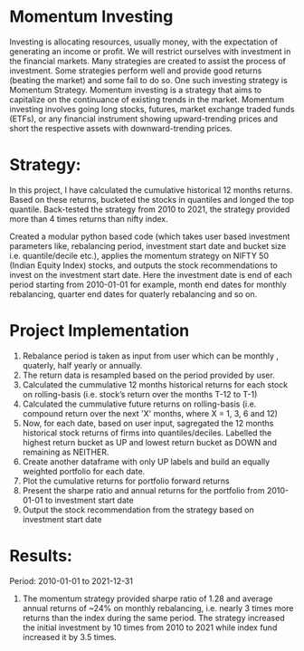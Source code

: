 # Momentum Investing

Investing is allocating resources, usually money, with the expectation of generating an income or profit. 
We will restrict ourselves with investment in the financial markets. Many strategies are created to assist the process of investment. Some strategies perform well and provide good returns (beating the market) and some fail to do so.
One such investing strategy is Momentum Strategy.
Momentum investing is a strategy that aims to capitalize on the continuance of existing trends in the market.
Momentum investing involves going long stocks, futures, market exchange traded funds (ETFs), or any financial instrument showing upward-trending prices and short the respective assets with downward-trending prices.

# Strategy:

In this project, I have calculated the cumulative historical 12 months returns. Based on these returns, bucketed the stocks in quantiles and longed the top quantile. Back-tested the strategy from 2010 to 2021, the strategy provided more than 4 times returns than nifty index. 

Created a modular python based code (which takes user based investment parameters like, rebalancing period, investment start date and bucket size i.e. quantile/decile etc.),  applies the momentum strategy on NIFTY 50 (Indian Equity Index) stocks, and outputs the stock recommendations to invest on the investment start date. Here the investment date is end of each period starting from 2010-01-01 for example, month end dates for monthly rebalancing, quarter end dates for quaterly rebalancing and so on.

# Project Implementation

1. Rebalance period is taken as input from user which can be monthly , quaterly, half yearly or annually.
2. The return data is resampled based on the period provided by user.
3. Calculated the cummulative 12 months historical returns for each stock on rolling-basis (i.e. stock’s return over the months T-12 to T-1)
4. Calculated the cummulative future returns on rolling-basis (i.e. compound return over the next 'X' months, where X = 1, 3, 6 and 12)
5. Now, for each date, based on user input, sagregated the 12 months historical stock returns of firms into quantiles/deciles. Labelled the highest return bucket as UP and lowest return bucket as DOWN and remaining as NEITHER.
6. Create another dataframe with only UP labels and build an equally weighted portfolio for each date. 
7. Plot the cumulative returns for portfolio forward returns
8. Present the sharpe ratio and annual returns for the portfolio from 2010-01-01 to investment start date
9. Output the stock recommendation from the strategy based on investment start date

# Results:

Period: 2010-01-01 to 2021-12-31

1. The momentum strategy provided sharpe ratio of 1.28 and average annual returns of ~24% on monthly rebalancing, i.e. nearly 3 times more returns than the index during the same period. The strategy increased the initial investment by 10 times from 2010 to 2021 while index fund increased it by 3.5 times.
